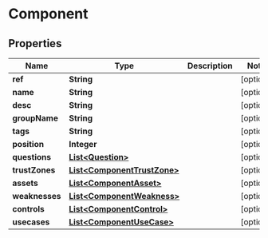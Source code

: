 
# Component

## Properties
Name | Type | Description | Notes
------------ | ------------- | ------------- | -------------
**ref** | **String** |  |  [optional]
**name** | **String** |  |  [optional]
**desc** | **String** |  |  [optional]
**groupName** | **String** |  |  [optional]
**tags** | **String** |  |  [optional]
**position** | **Integer** |  |  [optional]
**questions** | [**List&lt;Question&gt;**](Question.md) |  |  [optional]
**trustZones** | [**List&lt;ComponentTrustZone&gt;**](ComponentTrustZone.md) |  |  [optional]
**assets** | [**List&lt;ComponentAsset&gt;**](ComponentAsset.md) |  |  [optional]
**weaknesses** | [**List&lt;ComponentWeakness&gt;**](ComponentWeakness.md) |  |  [optional]
**controls** | [**List&lt;ComponentControl&gt;**](ComponentControl.md) |  |  [optional]
**usecases** | [**List&lt;ComponentUseCase&gt;**](ComponentUseCase.md) |  |  [optional]




